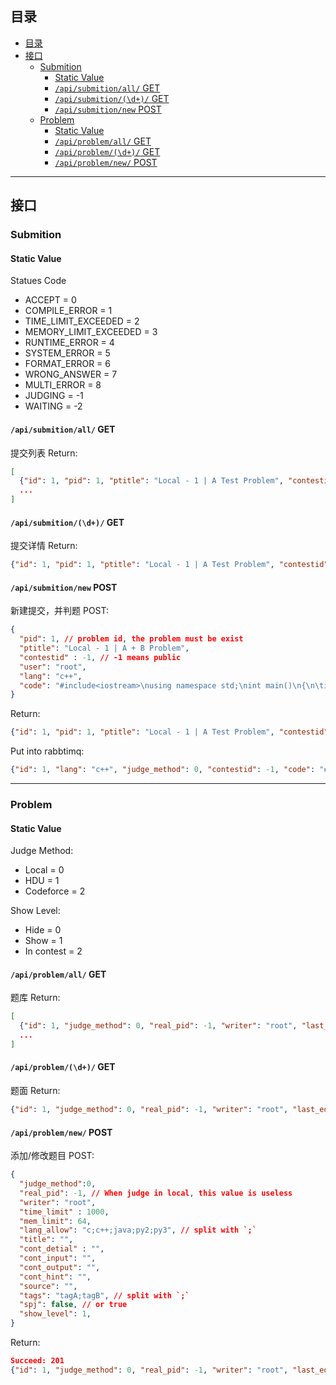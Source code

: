 ## 目录
- [目录](#%e7%9b%ae%e5%bd%95)
- [接口](#%e6%8e%a5%e5%8f%a3)
  - [Submition](#submition)
    - [Static Value](#static-value)
    - [`/api/submition/all/` GET](#apisubmitionall-get)
    - [`/api/submition/(\d+)/` GET](#apisubmitiond-get)
    - [`/api/submition/new` POST](#apisubmitionnew-post)
  - [Problem](#problem)
    - [Static Value](#static-value-1)
    - [`/api/problem/all/` GET](#apiproblemall-get)
    - [`/api/problem/(\d+)/` GET](#apiproblemd-get)
    - [`/api/problem/new/` POST](#apiproblemnew-post)

---
## 接口

### Submition 

#### Static Value
Statues Code
+ ACCEPT = 0
+ COMPILE_ERROR = 1
+ TIME_LIMIT_EXCEEDED = 2
+ MEMORY_LIMIT_EXCEEDED = 3
+ RUNTIME_ERROR = 4
+ SYSTEM_ERROR = 5
+ FORMAT_ERROR = 6
+ WRONG_ANSWER = 7
+ MULTI_ERROR = 8
+ JUDGING = -1
+ WAITING = -2

#### `/api/submition/all/` GET
提交列表
Return:
```json
[
  {"id": 1, "pid": 1, "ptitle": "Local - 1 | A Test Problem", "contestid": -1, "user": "root", "timestamp": "2020-03-05T03:29:16.840304Z", "lang": "c++", "statue": -2, "judger": "localhost"},
  ...
]
```

#### `/api/submition/(\d+)/` GET
提交详情
Return:
```json
{"id": 1, "pid": 1, "ptitle": "Local - 1 | A Test Problem", "contestid": -1, "user": "root", "timestamp": "2020-03-05T03:29:16.840304Z", "lang": "c++", "code": "code", "statue": -2, "judger": "localhost", "statue_detail": "", "judger_msg": ""}
```

#### `/api/submition/new` POST
新建提交，并判题
POST:
```json
{
  "pid": 1, // problem id, the problem must be exist
  "ptitle": "Local - 1 | A + B Problem",
  "contestid" : -1, // -1 means public
  "user": "root",
  "lang": "c++",
  "code": "#include<iostream>\nusing namespace std;\nint main()\n{\n\tint a,b;\n\tcin >> a >> b;\n\tcout << a + b << endl;\n}"
}
```
Return:
```json
{"id": 1, "pid": 1, "ptitle": "Local - 1 | A Test Problem", "contestid": -1, "user": "root", "timestamp": "2020-03-05T03:32:33.384803Z", "lang": "c++", "code": "#include<iostream>\nusing namespace std;\nint main()\n{\n\tint a,b;\n\tcin >> a >> b;\n\tcout << a + b << endl;\n}", "statue": -2, "judger": "localhost", "statue_detail": "", "judger_msg": ""}
```
Put into rabbtimq:
```json
{"id": 1, "lang": "c++", "judge_method": 0, "contestid": -1, "code": "#include<iostream>\nusing namespace std;\nint main()\n{\n\tint a,b;\n\tcin >> a >> b;\n\tcout << a + b << endl;\n}", "pid": 1, "real_pid": -1, "spj": false, "time_limit": 1000, "mem_limit": 64}
```

---
### Problem

#### Static Value


Judge Method:
+ Local = 0
+ HDU = 1
+ Codeforce = 2

Show Level:
+ Hide = 0
+ Show = 1
+ In contest = 2

#### `/api/problem/all/` GET
题库
Return:
```json
[
  {"id": 1, "judge_method": 0, "real_pid": -1, "writer": "root", "last_edit": "2020-03-05T02:50:21.738491Z", "time_limit": 1000, "mem_limit": 64, "lang_allow": "c;c++;java;py2;py3", "title": "A + B Problem", "cont_detial": "main field", "cont_input": "input field", "cont_output": "output field", "cont_hint": "hint field", "source": "source field", "tags": "debug;", "spj": false, "show_level": 1}
  ...
]
```

#### `/api/problem/(\d+)/` GET
题面
Return:
```json
{"id": 1, "judge_method": 0, "real_pid": -1, "writer": "root", "last_edit": "2020-03-05T02:50:21.738491Z", "time_limit": 1000, "mem_limit": 64, "lang_allow": "c;c++;java;py2;py3", "title": "A + B Problem", "cont_detial": "main field", "cont_input": "input field", "cont_output": "output field", "cont_hint": "hint field", "source": "source field", "tags": "debug;", "spj": false, "show_level": 1, "tot_cnt": 0, "ac_cnt": 0, "wa_cnt": 0, "tle_cnt": 0, "mle_cnt": 0, "ce_cnt": 0, "se_cnt": 0, "re_cnt": 0, "me_cnt": 0}
```
#### `/api/problem/new/` POST
添加/修改题目
POST:
```json
{
  "judge_method":0, 
  "real_pid": -1, // When judge in local, this value is useless
  "writer": "root",
  "time_limit" : 1000,
  "mem_limit": 64,
  "lang_allow": "c;c++;java;py2;py3", // split with `;`
  "title": "",
  "cont_detial" : "",
  "cont_input": "",
  "cont_output": "",
  "cont_hint": "",
  "source": "",
  "tags": "tagA;tagB", // split with `;`
  "spj": false, // or true
  "show_level": 1,
}
```
Return:
```json
Succeed: 201
{"id": 1, "judge_method": 0, "real_pid": -1, "writer": "root", "last_edit": "2020-03-05T02:50:21.738491Z", "time_limit": 1000, "mem_limit": 64, "lang_allow": "c;c++;java;py2;py3", "title": "A + B Problem", "cont_detial": "main field", "cont_input": "input field", "cont_output": "output field", "cont_hint": "hint field", "source": "source field", "tags": "debug;", "spj": false, "show_level": 1}
```